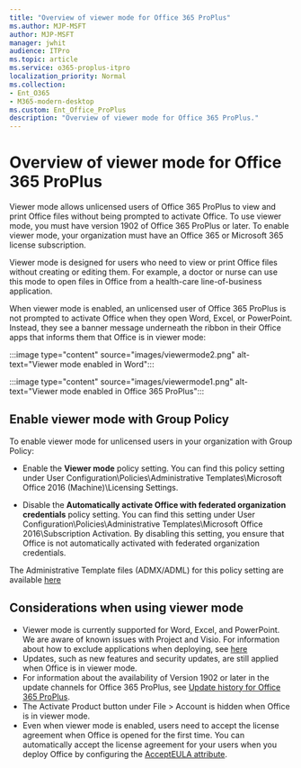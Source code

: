 ```yaml
---
title: "Overview of viewer mode for Office 365 ProPlus"
ms.author: MJP-MSFT
author: MJP-MSFT
manager: jwhit
audience: ITPro
ms.topic: article
ms.service: o365-proplus-itpro
localization_priority: Normal
ms.collection: 
- Ent_O365
- M365-modern-desktop
ms.custom: Ent_Office_ProPlus
description: "Overview of viewer mode for Office 365 ProPlus."
---
```


# Overview of viewer mode for Office 365 ProPlus

Viewer mode allows unlicensed users of Office 365 ProPlus to view and print Office files without being prompted to activate Office. To use viewer mode, you must have version 1902 of Office 365 ProPlus or later. To enable viewer mode, your organization must have an Office 365 or Microsoft 365 license subscription.

Viewer mode is designed for users who need to view or print Office files without creating or editing them. For example, a doctor or nurse can use this mode to open files in Office from a health-care line-of-business application.

When viewer mode is enabled, an unlicensed user of Office 365 ProPlus is not prompted to activate Office when they open Word, Excel, or PowerPoint. Instead, they see a banner message underneath the ribbon in their Office apps that informs them that Office is in viewer mode:

:::image type="content" source="images/viewermode2.png" alt-text="Viewer mode enabled in Word":::

:::image type="content" source="images/viewermode1.png" alt-text="Viewer mode enabled in Office 365 ProPlus":::

## Enable viewer mode with Group Policy

To enable viewer mode for unlicensed users in your organization with Group Policy:

- Enable the **Viewer mode** policy setting. You can find this policy setting under User Configuration\Policies\Administrative Templates\Microsoft Office 2016 (Machine)\Licensing Settings.

- Disable the **Automatically activate Office with federated organization credentials** policy setting. You can find this setting under User Configuration\Policies\Administrative Templates\Microsoft Office 2016\Subscription Activation. By disabling this setting, you ensure that Office is not automatically activated with federated organization credentials.

The Administrative Template files (ADMX/ADML) for this policy setting are available [here](https://www.microsoft.com/download/details.aspx?id=49030)

## Considerations when using viewer mode

- Viewer mode is currently supported for Word, Excel, and PowerPoint. We are aware of known issues with Project and Visio. For information about how to exclude applications when deploying, see [here](https://docs.microsoft.com/en-us/DeployOffice/configuration-options-for-the-office-2016-deployment-tool#excludeapp-element) 
- Updates, such as new features and security updates, are still applied when Office is in viewer mode.
- For information about the availability of Version 1902 or later in the update channels for Office 365 ProPlus, see [Update history for Office 365 ProPlus](https://docs.microsoft.com/officeupdates/update-history-office365-proplus-by-date).
- The Activate Product button under File > Account is hidden when Office is in viewer mode.
- Even when viewer mode is enabled, users need to accept the license agreement when Office is opened for the first time. You can automatically accept the license agreement for your users when you deploy Office by configuring the [AcceptEULA attribute](configuration-options-for-the-office-2016-deployment-tool.md#accepteula-attribute-part-of-display-element).
